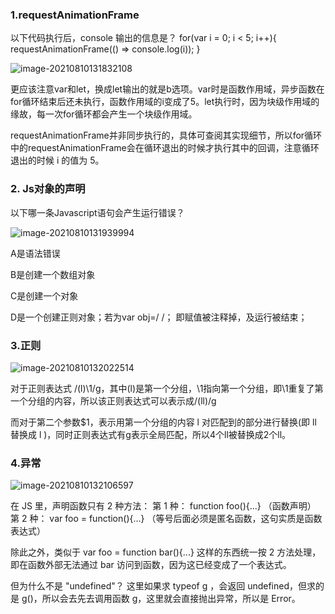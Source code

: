 ### 1.requestAnimationFrame

以下代码执行后，console 输出的信息是？
for(var i = 0; i < 5; i++){
requestAnimationFrame(() => console.log(i));
}

![image-20210810131832108](C:\Users\13041\AppData\Roaming\Typora\typora-user-images\image-20210810131832108.png)

更应该注意var和let，换成let输出的就是b选项。var时是函数作用域，异步函数在for循环结束后还未执行，函数作用域的i变成了5。let执行时，因为块级作用域的缘故，每一次for循环都会产生一个块级作用域。

requestAnimationFrame并非同步执行的，具体可查阅其实现细节，所以for循环中的requestAnimationFrame会在循环退出的时候才执行其中的回调，注意循环退出的时候 i 的值为 5。

### 2. Js对象的声明

以下哪一条Javascript语句会产生运行错误？

![image-20210810131939994](C:\Users\13041\AppData\Roaming\Typora\typora-user-images\image-20210810131939994.png)

A是语法错误

B是创建一个数组对象

C是创建一个对象

D是一个创建正则对象；若为var obj=/ /； 即赋值被注释掉，及运行被结束；

### 3.正则

![image-20210810132022514](C:\Users\13041\AppData\Roaming\Typora\typora-user-images\image-20210810132022514.png)

对于正则表达式 /(l)\1/g，其中(l)是第一个分组，\1指向第一个分组，即\1重复了第一个分组的内容，所以该正则表达式可以表示成/(ll)/g

而对于第二个参数$1，表示用第一个分组的内容 l 对匹配到的部分进行替换(即 ll 替换成 l )，同时正则表达式有g表示全局匹配，所以4个ll被替换成2个ll。

### 4.异常

![image-20210810132106597](C:\Users\13041\AppData\Roaming\Typora\typora-user-images\image-20210810132106597.png)

在 JS 里，声明函数只有 2 种方法：
第 1 种： function foo(){...} （函数声明）
第 2 种： var foo = function(){...} （等号后面必须是匿名函数，这句实质是函数表达式）

除此之外，类似于 var foo = function bar(){...} 这样的东西统一按 2 方法处理，即在函数外部无法通过 bar 访问到函数，因为这已经变成了一个表达式。

但为什么不是 "undefined"？
这里如果求 typeof g ，会返回 undefined，但求的是 g()，所以会去先去调用函数 g，这里就会直接抛出异常，所以是 Error。
